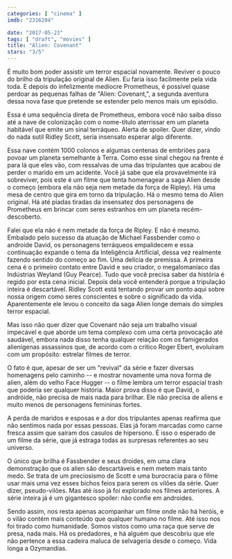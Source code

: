 ```yaml
---
categories: [ "cinema" ]
imdb: "2316204"

date: "2017-05-23"
tags: [ "draft", "movies" ]
title: "Alien: Covenant"
stars: "3/5"
---
```

É muito bom poder assistir um terror espacial novamente. Reviver o pouco do brilho da tripulação original de Alien. Eu faria isso facilmente pela vida toda. E depois do infelizmente medíocre Prometheus, é possível quase perdoar as pequenas falhas de "Alien: Covenant,", a segunda aventura dessa nova fase que pretende se estender pelo menos mais um episódio.

Essa é uma sequência direta de Prometheus, embora você não saiba disso até a nave de colonização com o nome-título aterrissar em um planeta habitável que emite um sinal terráqueo. Alerta de spoiler. Quer dizer, vindo do nada sutil Ridley Scott, seria insensato esperar algo diferente.

Essa nave contém 1000 colonos e algumas centenas de embriões para povoar um planeta semelhante à Terra. Como esse sinal chegou na frente é para lá que eles vão, com ressalvas de uma das tripulantes que acabou de perder o marido em um acidente. Você já sabe que ela provavelmente irá sobreviver, pois este é um filme que tenta homenagear a saga Alien desde o começo (embora ela não seja nem metade da força de Ripley). Há uma mesa de centro que gira em torno da tripulação. Há o mesmo tema do Alien original. Há até piadas tiradas da insensatez dos personagens de Prometheus em brincar com seres estranhos em um planeta recém-descoberto.

Falei que ela não é nem metade da força de Ripley. E não é mesmo. Embalado pelo sucesso da atuação de Michael Fassbender como o androide David, os personagens terráqueos empalidecem e essa continuação expande o tema da Inteligência Artificial, dessa vez realmente fazendo sentido do começo ao fim. Uma delícia de premissa. A primeira cena é o primeiro contato entre David e seu criador, o megalomaníaco das Indústrias Weyland (Guy Pearce). Tudo que você precisa saber da história é regido por esta cena inicial. Depois dela você entenderá porque a tripulação inteira é descartável. Ridley Scott está tentando provar um ponto aqui sobre nossa origem como seres conscientes e sobre o significado da vida. Aparentemente ele levou o conceito da saga Alien longe demais do simples terror espacial.

Mas isso não quer dizer que Covenant não seja um trabalho visual impecável e que aborde um tema complexo com uma certa provocação até saudável, embora nada disso tenha qualquer relação com os famigerados alienígenas assassinos que, de acordo com o crítico Roger Ebert, evoluíram com um propósito: estrelar filmes de terror.

O fato é que, apesar de ser um "revival" da série e fazer diversas homenagens pelo caminho -- e mostrar novamente uma nova forma de alien, além do velho Face Hugger -- o filme lembra um terror espacial trash que poderia ser qualquer história. Maior prova disso é que David, o andróide, não precisa de mais nada para brilhar. Ele não precisa de aliens e muito menos de personagens femininas fortes.

A perda de maridos e esposas e a dor dos tripulantes apenas reafirma que não sentimos nada por essas pessoas. Elas já foram marcadas como carne fresca assim que saíram dos casulos de hipersono. É isso o esperado de um filme da série, que já estraga todas as surpresas referentes ao seu universo.

O único que brilha é Fassbender e seus droides, em uma clara demonstração que os alien são descartáveis e nem metem mais tanto medo. Se trata de um preciosismo de Scott e uma burocracia para o filme usar mais uma vez esses bichos feios para serem os vilões da série. Quer dizer, pseudo-vilões. Mas até isso já foi explorado nos filmes anteriores. A série inteira já é um gigantesco spoiler: não confie em androides.

Sendo assim, nos resta apenas acompanhar um filme onde não há heróis, e o vilão contém mais conteúdo que qualquer humano no filme. Até isso nos foi tirado como humanidade. Somos vistos como uma raça que serve de presa, nada mais. Há os predadores, e há alguém que descobriu que ele não pertence a essa cadeira maluca de selvageria desde o começo. Vida longa a Ozymandias.
